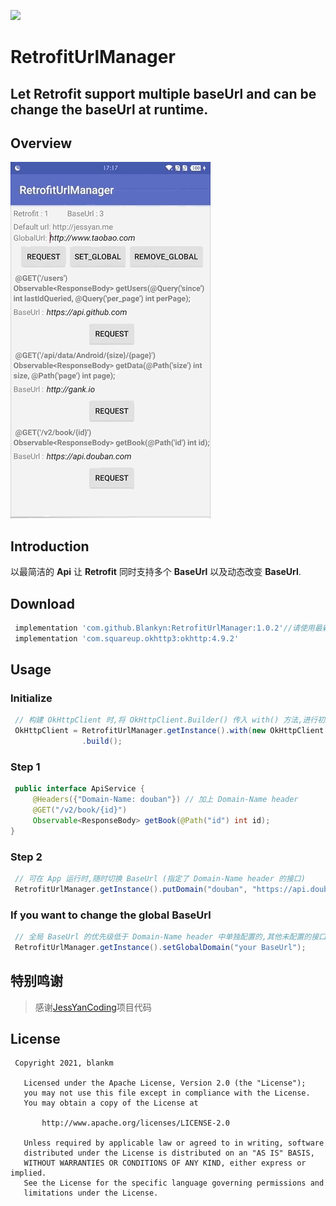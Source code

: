 [![](https://jitpack.io/v/Blankyn/RetrofitUrlManager.svg)](https://jitpack.io/#Blankyn/RetrofitUrlManager)

# RetrofitUrlManager
## Let Retrofit support multiple baseUrl and can be change the baseUrl at runtime.
## Overview
![overview](art/overview.gif)

## Introduction
以最简洁的 **Api** 让 **Retrofit** 同时支持多个 **BaseUrl** 以及动态改变 **BaseUrl**.

## Download
``` gradle
 implementation 'com.github.Blankyn:RetrofitUrlManager:1.0.2'//请使用最新版本
 implementation 'com.squareup.okhttp3:okhttp:4.9.2'
```

## Usage
### Initialize
``` java
 // 构建 OkHttpClient 时,将 OkHttpClient.Builder() 传入 with() 方法,进行初始化配置
 OkHttpClient = RetrofitUrlManager.getInstance().with(new OkHttpClient.Builder())
                .build();
```

### Step 1
``` java
 public interface ApiService {
     @Headers({"Domain-Name: douban"}) // 加上 Domain-Name header
     @GET("/v2/book/{id}")
     Observable<ResponseBody> getBook(@Path("id") int id);
}

```

### Step 2
``` java
 // 可在 App 运行时,随时切换 BaseUrl (指定了 Domain-Name header 的接口)
 RetrofitUrlManager.getInstance().putDomain("douban", "https://api.douban.com");
```

### If you want to change the global BaseUrl
```java
 // 全局 BaseUrl 的优先级低于 Domain-Name header 中单独配置的,其他未配置的接口将受全局 BaseUrl 的影响
 RetrofitUrlManager.getInstance().setGlobalDomain("your BaseUrl");

```

## 特别鸣谢

> 
> 感谢[JessYanCoding](https://github.com/JessYanCoding)项目代码
> 


## License
``` 
 Copyright 2021, blankm       
  
   Licensed under the Apache License, Version 2.0 (the "License");
   you may not use this file except in compliance with the License.
   You may obtain a copy of the License at 
 
       http://www.apache.org/licenses/LICENSE-2.0 

   Unless required by applicable law or agreed to in writing, software
   distributed under the License is distributed on an "AS IS" BASIS,
   WITHOUT WARRANTIES OR CONDITIONS OF ANY KIND, either express or implied.
   See the License for the specific language governing permissions and
   limitations under the License.
```

